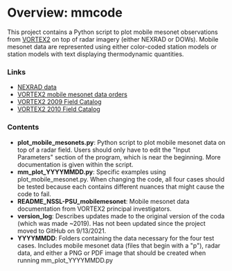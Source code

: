 # Overview: mmcode

This project contains a Python script to plot mobile mesonet observations from [VORTEX2](http://www.vortex2.org/home/) on top of radar imagery (either NEXRAD or DOWs). Mobile mesonet data are represented using either color-coded station models or station models with text displaying thermodynamic quantities.


### Links

- [NEXRAD data](https://s3.amazonaws.com/noaa-nexrad-level2/index.html)
- [VORTEX2 mobile mesonet data orders](https://data.eol.ucar.edu/master_lists/generated/vortex2/)
- [VORTEX2 2009 Field Catalog](http://catalog.eol.ucar.edu/cgi-bin/vortex2_2009/report/index)
- [VORTEX2 2010 Field Catalog](http://catalog.eol.ucar.edu/cgi-bin/vortex2_2010/report/index)


### Contents

- **plot_mobile_mesonets.py**: Python script to plot mobile mesonet data on top of a radar field. Users should only have to edit the "Input Parameters" section of the program, which is near the beginning. More documentation is given within the script.
- **mm_plot_YYYYMMDD.py**: Specific examples using plot_mobile_mesonet.py. When changing the code, all four cases should be tested because each contains different nuances that might cause the code to fail.
- **README_NSSL-PSU_mobilemesonet**: Mobile mesonet data documentation from VORTEX2 principal investigators.
- **version_log**: Describes updates made to the original version of the coda (which was made ~2019). Has not been updated since the project moved to GitHub on 9/13/2021.
- **YYYYMMDD**: Folders containing the data necessary for the four test cases. Includes mobile mesonet data (files that begin with a "p"), radar data, and either a PNG or PDF image that should be created when running mm_plot_YYYYMMDD.py
